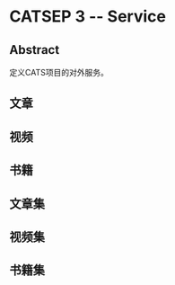 CATSEP 3 -- Service
===================

Abstract
--------
定义CATS项目的对外服务。


文章
----

视频
----

书籍
----

文章集
------

视频集
------

书籍集
------
